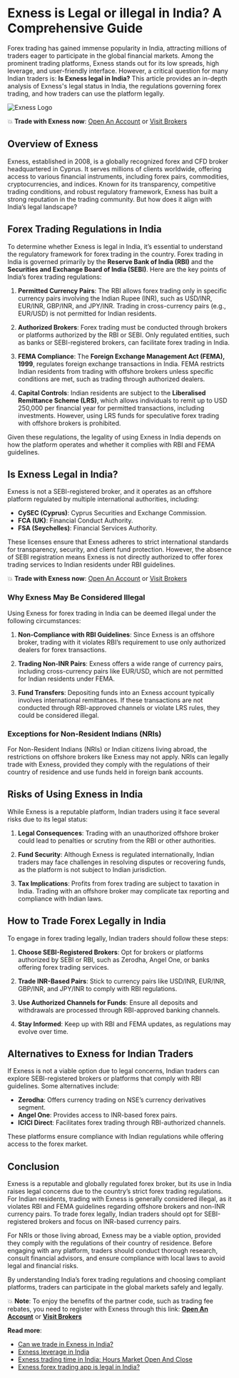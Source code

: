 # Exness is Legal or illegal in India? A Comprehensive Guide

Forex trading has gained immense popularity in India, attracting millions of traders eager to participate in the global financial markets. Among the prominent trading platforms, Exness stands out for its low spreads, high leverage, and user-friendly interface. However, a critical question for many Indian traders is: **Is Exness legal in India?** This article provides an in-depth analysis of Exness's legal status in India, the regulations governing forex trading, and how traders can use the platform legally.

![Exness Logo](https://d3dpet1g0ty5ed.cloudfront.net/EN_CON__20SSA_20_Don_t_overpay_800x800.jpg)

💥 **Trade with Exness now**: [Open An Account](https://one.exnesstrack.org/boarding/sign-up/a/89rj8di4n7) or [Visit Brokers](https://one.exnesstrack.org/a/89rj8di4n7)

## Overview of Exness

Exness, established in 2008, is a globally recognized forex and CFD broker headquartered in Cyprus. It serves millions of clients worldwide, offering access to various financial instruments, including forex pairs, commodities, cryptocurrencies, and indices. Known for its transparency, competitive trading conditions, and robust regulatory framework, Exness has built a strong reputation in the trading community. But how does it align with India’s legal landscape?

## Forex Trading Regulations in India

To determine whether Exness is legal in India, it’s essential to understand the regulatory framework for forex trading in the country. Forex trading in India is governed primarily by the **Reserve Bank of India (RBI)** and the **Securities and Exchange Board of India (SEBI)**. Here are the key points of India’s forex trading regulations:

1. **Permitted Currency Pairs**: The RBI allows forex trading only in specific currency pairs involving the Indian Rupee (INR), such as USD/INR, EUR/INR, GBP/INR, and JPY/INR. Trading in cross-currency pairs (e.g., EUR/USD) is not permitted for Indian residents.
   
2. **Authorized Brokers**: Forex trading must be conducted through brokers or platforms authorized by the RBI or SEBI. Only regulated entities, such as banks or SEBI-registered brokers, can facilitate forex trading in India.

3. **FEMA Compliance**: The **Foreign Exchange Management Act (FEMA), 1999**, regulates foreign exchange transactions in India. FEMA restricts Indian residents from trading with offshore brokers unless specific conditions are met, such as trading through authorized dealers.

4. **Capital Controls**: Indian residents are subject to the **Liberalised Remittance Scheme (LRS)**, which allows individuals to remit up to USD 250,000 per financial year for permitted transactions, including investments. However, using LRS funds for speculative forex trading with offshore brokers is prohibited.

Given these regulations, the legality of using Exness in India depends on how the platform operates and whether it complies with RBI and FEMA guidelines.

## Is Exness Legal in India?

Exness is not a SEBI-registered broker, and it operates as an offshore platform regulated by multiple international authorities, including:

- **CySEC (Cyprus)**: Cyprus Securities and Exchange Commission.
- **FCA (UK)**: Financial Conduct Authority.
- **FSA (Seychelles)**: Financial Services Authority.

These licenses ensure that Exness adheres to strict international standards for transparency, security, and client fund protection. However, the absence of SEBI registration means Exness is not directly authorized to offer forex trading services to Indian residents under RBI guidelines.

💥 **Trade with Exness now**: [Open An Account](https://one.exnesstrack.org/boarding/sign-up/a/89rj8di4n7) or [Visit Brokers](https://one.exnesstrack.org/a/89rj8di4n7)

### Why Exness May Be Considered Illegal

Using Exness for forex trading in India can be deemed illegal under the following circumstances:

1. **Non-Compliance with RBI Guidelines**: Since Exness is an offshore broker, trading with it violates RBI’s requirement to use only authorized dealers for forex transactions.

2. **Trading Non-INR Pairs**: Exness offers a wide range of currency pairs, including cross-currency pairs like EUR/USD, which are not permitted for Indian residents under FEMA.

3. **Fund Transfers**: Depositing funds into an Exness account typically involves international remittances. If these transactions are not conducted through RBI-approved channels or violate LRS rules, they could be considered illegal.

### Exceptions for Non-Resident Indians (NRIs)

For Non-Resident Indians (NRIs) or Indian citizens living abroad, the restrictions on offshore brokers like Exness may not apply. NRIs can legally trade with Exness, provided they comply with the regulations of their country of residence and use funds held in foreign bank accounts.

## Risks of Using Exness in India

While Exness is a reputable platform, Indian traders using it face several risks due to its legal status:

1. **Legal Consequences**: Trading with an unauthorized offshore broker could lead to penalties or scrutiny from the RBI or other authorities.

2. **Fund Security**: Although Exness is regulated internationally, Indian traders may face challenges in resolving disputes or recovering funds, as the platform is not subject to Indian jurisdiction.

3. **Tax Implications**: Profits from forex trading are subject to taxation in India. Trading with an offshore broker may complicate tax reporting and compliance with Indian laws.

## How to Trade Forex Legally in India

To engage in forex trading legally, Indian traders should follow these steps:

1. **Choose SEBI-Registered Brokers**: Opt for brokers or platforms authorized by SEBI or RBI, such as Zerodha, Angel One, or banks offering forex trading services.

2. **Trade INR-Based Pairs**: Stick to currency pairs like USD/INR, EUR/INR, GBP/INR, and JPY/INR to comply with RBI regulations.

3. **Use Authorized Channels for Funds**: Ensure all deposits and withdrawals are processed through RBI-approved banking channels.

4. **Stay Informed**: Keep up with RBI and FEMA updates, as regulations may evolve over time.

## Alternatives to Exness for Indian Traders

If Exness is not a viable option due to legal concerns, Indian traders can explore SEBI-registered brokers or platforms that comply with RBI guidelines. Some alternatives include:

- **Zerodha**: Offers currency trading on NSE’s currency derivatives segment.
- **Angel One**: Provides access to INR-based forex pairs.
- **ICICI Direct**: Facilitates forex trading through RBI-authorized channels.

These platforms ensure compliance with Indian regulations while offering access to the forex market.

## Conclusion

Exness is a reputable and globally regulated forex broker, but its use in India raises legal concerns due to the country’s strict forex trading regulations. For Indian residents, trading with Exness is generally considered illegal, as it violates RBI and FEMA guidelines regarding offshore brokers and non-INR currency pairs. To trade forex legally, Indian traders should opt for SEBI-registered brokers and focus on INR-based currency pairs.

For NRIs or those living abroad, Exness may be a viable option, provided they comply with the regulations of their country of residence. Before engaging with any platform, traders should conduct thorough research, consult financial advisors, and ensure compliance with local laws to avoid legal and financial risks.

By understanding India’s forex trading regulations and choosing compliant platforms, traders can participate in the global markets safely and legally.

💥 **Note**: To enjoy the benefits of the partner code, such as trading fee rebates, you need to register with Exness through this link: **[Open An Account](https://one.exnesstrack.org/boarding/sign-up/a/89rj8di4n7)** or **[Visit Brokers](https://one.exnesstrack.org/a/89rj8di4n7)**

**Read more**:
- [Can we trade in Exness in India?](https://github.com/MarryMTP/Exness/blob/main/Can%20We%20Trade%20in%20Exness%20in%20India%3F%20A%20Comprehensive%20Guide.md)
- [Exness leverage in India](https://github.com/MarryMTP/Exness/blob/main/Exness%20Leverage%20in%20India%3A%20A%20Comprehensive%20Review.md)
- [Exness trading time in India: Hours Market Open And Close](https://github.com/MarryMTP/Exness/blob/main/Exness%20Trading%20Time%20in%20India%3A%20Hours%20Market%20Open%20and%20Close.md)
- [Exness forex trading app is legal in India?](https://github.com/MarryMTP/Exness/blob/main/Exness%20Forex%20Trading%20App%20is%20Legal%20in%20India%3F.md)
